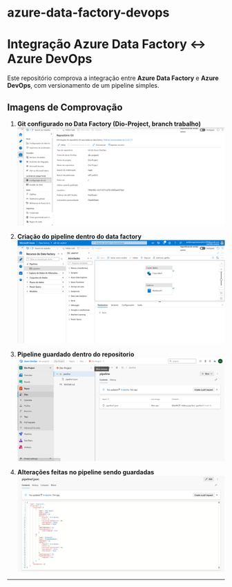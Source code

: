 # azure-data-factory-devops
# Integração Azure Data Factory ↔ Azure DevOps

Este repositório comprova a integração entre **Azure Data Factory** e **Azure DevOps**, com versionamento de um pipeline simples.

## Imagens de Comprovação

1. **Git configurado no Data Factory (Dio-Project, branch trabalho)**  
   ![](./imagem1.png)

2. **Criação do pipeline dentro do data factory**  
   ![](./imagem2.png)

3. **Pipeline guardado dentro do repositorio**  
   ![](./imagem3.png)

3. **Alterações feitas no pipeline sendo guardadas**  
   ![](./imagem4.png)
---
